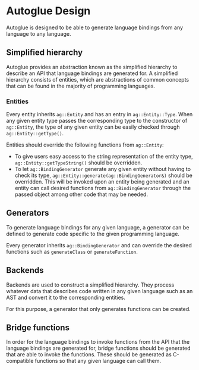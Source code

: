 # Autoglue Design

Autoglue is designed to be able to generate language bindings from any language to any language.

## Simplified hierarchy

Autoglue provides an abstraction known as the simplified hierarchy to describe an API that language bindings are generated for. A simplified hierarchy consists of entities, which are abstractions of common concepts that can be found in the majority of programming languages.

### Entities

Every entity inherits `ag::Entity` and has an entry in `ag::Entity::Type`. When any given entity type passes the corresponding type to the constructor of `ag::Entity`, the type of any given entity can be easily checked through `ag::Entity::getType()`.

Entities should override the following functions from `ag::Entity`:

- To give users easy access to the string representation of the entity type, `ag::Entity::getTypeString()` should be overridden.
- To let `ag::BindingGenerator` generate any given entity without having to check its type, `ag::Entity::generate(ag::BindingGenerator&)` should be overridden. This will be invoked upon an entity being generated and an entity can call desired functions from `ag::BindingGenerator` through the passed object among other code that may be needed.

## Generators

To generate language bindings for any given language, a generator can be defined to generate code specific to the given programming language.

Every generator inherits `ag::BindingGenerator` and can override the desired functions such as `generateClass` or `generateFunction`.

## Backends

Backends are used to construct a simplified hierarchy. They process whatever data that describes code written in any given language such as an AST and convert it to the corresponding entities.

For this purpose, a generator that only generates functions can be created.

## Bridge functions

In order for the language bindings to invoke functions from the API that the language bindings are generated for, bridge functions should be generated that are able to invoke the functions. These should be generated as C-compatible functions so that any given language can call them.